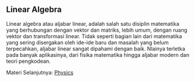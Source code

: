 ## Linear Algebra

Linear algebra atau aljabar linear, adalah salah satu disiplin matematika yang berhubungan dengan vektor dan matriks, lebih umum, dengan ruang vektor dan transformasi linear. Tidak seperti bagian lain dari matematika yang sering disergakan oleh ide-ide baru dan masalah yang belum terpecahkan, aljabar linear sangat dipahami dengan baik. Nlainya terletka pada banyak aplikasinya, dari fisika matematika hingga aljabar modern dan teori pengkodean.

Materi Selanjutnya: [Physics](../physics)